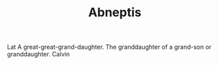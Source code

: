 ---
title: Abneptis
letter: A
permalink: "/definitions/abneptis.html"
body: Lat A great-great-grand-daughter. The granddaughter of a grand-son or granddaughter.
  Calvin
published_at: '2018-07-07'
source: Black's Law Dictionary
layout: post
---